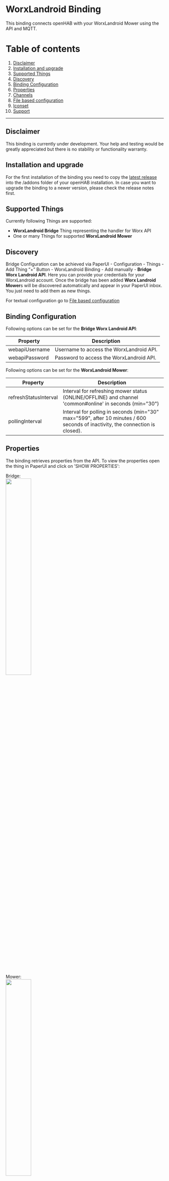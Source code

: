 # WorxLandroid Binding

This binding connects openHAB with your WorxLandroid Mower using the API and MQTT.

# Table of contents

 1. [Disclaimer](https://github.com/nibi79/worxlandroid/tree/master#disclaimer)
 2. [Installation and upgrade](https://github.com/nibi79/worxlandroid/tree/master#installation-and-upgrade)
 3. [Supported Things](https://github.com/nibi79/worxlandroid/tree/master#supported-things)
 4. [Discovery](https://github.com/nibi79/worxlandroid/tree/master#discovery)
 5. [Binding Configuration](https://github.com/nibi79/worxlandroid/tree/master#binding-configuration)
 6. [Properties](https://github.com/nibi79/worxlandroid/tree/master#properties)
 7. [Channels](https://github.com/nibi79/worxlandroid/tree/master#channels)
 8. [File based configuration](https://github.com/nibi79/worxlandroid/tree/master#file-based-configuration)
 9. [Iconset](https://github.com/nibi79/worxlandroid/tree/master#iconset)
10. [Support](https://github.com/nibi79/worxlandroid/tree/master#support)

***

## Disclaimer

This binding is currently under development. Your help and testing would be greatly appreciated but there is no stability or functionality warranty.

## Installation and upgrade

For the first installation of the binding you need to copy the [latest release](https://github.com/nibi79/worxlandroid/releases)  into the /addons folder of your openHAB installation. In case you want to upgrade the binding to a newer version, please check the release notes first.

## Supported Things

Currently following Things are supported:

- **WorxLandroid Bridge** Thing representing the handler for Worx API
- One or many Things for supported **WorxLandroid Mower**

## Discovery

Bridge Configuration can be achieved via PaperUI - Configuration - Things - Add Thing “+” Button - WorxLandroid Binding - Add manually - **Bridge Worx Landroid API**. Here you can provide your credentials for your WorxLandroid account. Once the bridge has been added **Worx Landroid Mower**s will be discovered automatically and appear in your PaperUI inbox. You just need to add them as new things.

For textual configuration go to [File based configuration](https://github.com/nibi79/worxlandroid/tree/master#file-based-configuration)

## Binding Configuration

Following options can be set for the **Bridge Worx Landroid API**:

| Property  | Description |
|-----------|-----------|
| webapiUsername | Username to access the WorxLandroid API. |
| webapiPassword | Password to access the WorxLandroid API. |


Following options can be set for the **WorxLandroid Mower**:

| Property  | Description |
|-----------|-----------|
| refreshStatusInterval | Interval for refreshing mower status (ONLINE/OFFLINE) and channel 'common#online' in seconds (min="30")|
| pollingInterval | Interval for polling in seconds (min="30" max="599", after 10 minutes / 600 seconds of inactivity, the connection is closed). |

## Properties

The binding retrieves properties from the API. To view the properties open the thing in PaperUI and click on 'SHOW PROPERTIES':

Bridge:
<br>
<img src="images/SC_PaperUI_Bridge.png" width="40%">

Mower:
<br>
<img src="images/SC_PaperUI_Mower.png" width="40%">

## Channels

Currently following **Channels** are supported on the **Worx Landroid Mower**:

##### common

| Channel   | Type | ChannelName | Values |
|------------|-----------|-----------|-----------|
| online      | `Switch` | common#online | |
| lastUpdateOnlineStatus | `DateTime` | common#lastUpdateOnlineStatus | |
| poll | `Switch` | common#poll | |
| action | `String` | common#action | START, STOP, HOME |
| lock | `Switch` | common#lock | |

##### cfgCommon

| Channel   | Type | ChannelName |
|------------|-----------|-----------|
| id      | `Switch` | cfgCommon#id |
| serialNumber | `String` | cfgCommon#serialNumber |
| language | `String` | cfgCommon#language |
| lastUpdate | `DateTime` | cfgCommon#lastUpdate |
| command | `Number` | cfgCommon#command |
| rainDelay | `Number` | cfgCommon#rainDelay |

##### datCommon

| Channel   | Type | ChannelName |
|------------|-----------|-----------|
| macAdress | `String` | datCommon#macAdress |
| firmware | `Number` | datCommon#firmware |
| wifiQuality | `Number` | datCommon#wifiQuality |
| statusCode | `Number` | datCommon#statusCode |
| statusDescription | `String` | datCommon#statusDescription |
| errorCode | `Number` | datCommon#errorCode |
| errorDescription | `String` | datCommon#errorDescription |

##### datBattery

| Channel   | Type | ChannelName |
|------------|-----------|-----------|
| batteryTemperature | `Number` | datBattery#batteryTemperature |
| batteryVoltage | `Number` | datBattery#batteryVoltage |
| batteryLevel | `Number` | datBattery#batteryLevel |
| batteryChargeCycle | `Number` | datBattery#batteryChargeCycle |
| batteryCharging | `Switch` | datBattery#batteryCharging |

##### datDmp

| Channel   | Type | ChannelName |
|------------|-----------|-----------|
| pitch | `Number` | datDmp#pitch |
| roll | `Number` | datDmp#roll |
| yaw | `Number` | datDmp#yaw |

##### datSt

| Channel   | Type | ChannelName |
|------------|-----------|-----------|
| totalBladeTime | `Number` | datSt#totalBladeTime |
| totalDistance | `Number` | datSt#totalDistance |
| totalTime | `Number` | datSt#totalTime |

##### cfgSc

| Channel   | Type | ChannelName |
|------------|-----------|-----------|
| scheduleTimeExtension | `Number` | cfgSc#scheduleTimeExtension |

##### cfgScSunday

| Channel   | Type | ChannelName |
|------------|-----------|-----------|
| scheduleStartHour | `Number` | cfgScSunday#scheduleStartHour |
| scheduleStartMinutes | `Number` | cfgScSunday#scheduleStartMinutes |
| scheduleDuration | `Number` | cfgScSunday#scheduleDuration |
| scheduleEdgecut | `Number` | cfgScSunday#scheduleEdgecut |

##### cfgScMonday

| Channel   | Type | ChannelName |
|------------|-----------|-----------|
| scheduleStartHour | `Number` | cfgScMonday#scheduleStartHour |
| scheduleStartMinutes | `Number` | cfgScMonday#scheduleStartMinutes |
| scheduleDuration | `Number` | cfgScMonday#scheduleDuration |
| scheduleEdgecut | `Number` | cfgScMonday#scheduleEdgecut |

##### cfgScTuesady

| Channel   | Type | ChannelName |
|------------|-----------|-----------|
| scheduleStartHour | `Number` | cfgScTuesady#scheduleStartHour |
| scheduleStartMinutes | `Number` | cfgScTuesady#scheduleStartMinutes |
| scheduleDuration | `Number` | cfgScTuesady#scheduleDuration |
| scheduleEdgecut | `Number` | cfgScTuesady#scheduleEdgecut |

##### cfgScWednesday

| Channel   | Type | ChannelName |
|------------|-----------|-----------|
| scheduleStartHour | `Number` | cfgScWednesday#scheduleStartHour |
| scheduleStartMinutes | `Number` | cfgScWednesday#scheduleStartMinutes |
| scheduleDuration | `Number` | cfgScWednesday#scheduleDuration |
| scheduleEdgecut | `Number` | cfgScWednesday#scheduleEdgecut |

##### cfgScThursday

| Channel   | Type | ChannelName |
|------------|-----------|-----------|
| scheduleStartHour | `Number` | cfgScThursday#scheduleStartHour |
| scheduleStartMinutes | `Number` | cfgScThursday#scheduleStartMinutes |
| scheduleDuration | `Number` | cfgScThursday#scheduleDuration |
| scheduleEdgecut | `Number` | cfgScThursday#scheduleEdgecut |

##### cfgScFriday

| Channel   | Type | ChannelName |
|------------|-----------|-----------|
| scheduleStartHour | `Number` | cfgScFriday#scheduleStartHour |
| scheduleStartMinutes | `Number` | cfgScFriday#scheduleStartMinutes |
| scheduleDuration | `Number` | cfgScFriday#scheduleDuration |
| scheduleEdgecut | `Number` | cfgScFriday#scheduleEdgecut |


##### cfgScSaturday

| Channel   | Type | ChannelName |
|------------|-----------|-----------|
| scheduleStartHour | `Number` | cfgScSaturday#scheduleStartHour |
| scheduleStartMinutes | `Number` | cfgScSaturday#scheduleStartMinutes |
| scheduleDuration | `Number` | cfgScSaturday#scheduleDuration |
| scheduleEdgecut | `Number` | cfgScSaturday#scheduleEdgecut |


##### cfgMultiZones
If Multi Zones are supported, you are able to define 4 separate Zones and split working times by 10 to those.

To ease Zone Configuration, you are able to set distance in meters where a specific Zone starts. Bearing in mind that you roughly shall know how many meters of cable have been used (without buffer).

| Channel   | Type | ChannelName |
|------------|-----------|-----------|
| zone1Meter | `Number` | cfgMultiZones#zone1Meter |
| zone2Meter | `Number` | cfgMultiZones#zone2Meter |
| zone3Meter | `Number` | cfgMultiZones#zone3Meter |
| zone4Meter | `Number` | cfgMultiZones#zone4Meter |

As second step you are able to set time in percent and split in parts of 10 between zones,

| Channel   | Type | ChannelName |
|------------|-----------|-----------|
| allocation0 | `Number` | cfgMultiZones#allocation0 |
| allocation1 | `Number` | cfgMultiZones#allocation1 |
| allocation2 | `Number` | cfgMultiZones#allocation2 |
| allocation3 | `Number` | cfgMultiZones#allocation3 |
| allocation4 | `Number` | cfgMultiZones#allocation4 |
| allocation5 | `Number` | cfgMultiZones#allocation5 |
| allocation6 | `Number` | cfgMultiZones#allocation6 |
| allocation7 | `Number` | cfgMultiZones#allocation7 |
| allocation8 | `Number` | cfgMultiZones#allocation8 |
| allocation9 | `Number` | cfgMultiZones#allocation9 |

## File based configuration

<img src="images/SC_BasicUI_Main.png" width="50%">
<br><br>
<img src="images/SC_BasicUI_Schedule.png" width="50%">
<br><br>
<img src="images/SC_BasicUI_MultiZone.png" width="50%">

### .things
```
Bridge worxlandroid:worxlandroidBridge:MyWorxBridge "MyWorx Bridge" [ webapiUsername="my username", webapiPassword="my password" ] {
    Thing mower MySerialNumber "MyLandroid Shaun" [ refreshStatusInterval=60, pollingInterval=300 ]
}
```
'MySerialNumber' is the serial number of the mower.

### .items
```
String Shaun							"Shaun [%s]"

String          LandroidAction                          "Action []"                         <movecontrol>           {channel="worxlandroid:mower:MyWorxBridge:MySerialNumber:common#action"}
String          LandroidLastUpdate                      "Last Update Data [%s]"             <calendar>              {channel="worxlandroid:mower:MyWorxBridge:MySerialNumber:cfgCommon#lastUpdate"}
Switch          LandroidPoll                            "Poll []"                           <refresh>              {channel="worxlandroid:mower:MyWorxBridge:MySerialNumber:common#poll"}
Switch          LandroidLock                            "Lock []"                           <lock>                  {channel="worxlandroid:mower:MyWorxBridge:MySerialNumber:common#lock"}

//
String          LandroidSerialNumber                    "Serial Number [%s]"                <text>                  {channel="worxlandroid:mower:MyWorxBridge:MySerialNumber:cfgCommon#serialNumber"}
Number          LandroidFirmware                        "Firmware [v%s]"                    <text>                  {channel="worxlandroid:mower:MyWorxBridge:MySerialNumber:datCommon#firmware"}
Switch          LandroidOnline                          "Online [%s]"                       <network>               {channel="worxlandroid:mower:MyWorxBridge:MySerialNumber:common#online"}
String          LandroidLastUpdateOnlineStatus          "Last Update Online Status [%s]"    <calendar>              {channel="worxlandroid:mower:MyWorxBridge:MySerialNumber:common#lastUpdateOnlineStatus"}

// Status
Number          LandroidWifiQuality                     "Wifi Quality [%d]"                 <network>               {channel="worxlandroid:mower:MyWorxBridge:MySerialNumber:datCommon#wifiQuality"}
Switch          LandroidBatteryCharging                 "Battery charging [%s]"             <lowbattery>            {channel="worxlandroid:mower:MyWorxBridge:MySerialNumber:datBattery#batteryCharging"}
Number          LandroidStatusCode                      "Status Code [%d]"                  <lawnmower>             {channel="worxlandroid:mower:MyWorxBridge:MySerialNumber:datCommon#statusCode"}
String          LandroidStatusDescription               "Status [%s]"                       <lawnmower>             {channel="worxlandroid:mower:MyWorxBridge:MySerialNumber:datCommon#statusDescription"}
Number          LandroidErrorCode                       "Error Code [%d]"                   <error>                 {channel="worxlandroid:mower:MyWorxBridge:MySerialNumber:datCommon#errorCode"}
String          LandroidErrorDescription                "Error: [%s]"                       <error>                 {channel="worxlandroid:mower:MyWorxBridge:MySerialNumber:datCommon#errorDescription"}

// Battery
Number          LandroidBatteryLevel                    "Battery Level [%d %%]"             <battery>               {channel="worxlandroid:mower:MyWorxBridge:MySerialNumber:datBattery#batteryLevel"}
Number          LandroidBatteryVoltage                  "Battery Voltage [%.2f V]"          <battery>               {channel="worxlandroid:mower:MyWorxBridge:MySerialNumber:datBattery#batteryVoltage"}
Number          LandroidBatteryTemperature              "Battery Temperature [%.1f °C]"     <temperature>           {channel="worxlandroid:mower:MyWorxBridge:MySerialNumber:datBattery#batteryTemperature"}
Number          LandroidBatteryChargeCycle              "Battery ChargeCycle [%d]"          <battery>               {channel="worxlandroid:mower:MyWorxBridge:MySerialNumber:datBattery#batteryChargeCycle"}

// Settings
Number          LandroidRainDelay                       "Rain Delay [%d min]"               <rain>                  {channel="worxlandroid:mower:MyWorxBridge:MySerialNumber:cfgCommon#rainDelay"}
Number          LandroidScheduleTimeExtension           "Schedule Time Extension [%d %%]"   <time>                  {channel="worxlandroid:mower:MyWorxBridge:MySerialNumber:cfgSc#scheduleTimeExtension"}

// Statistics
Number          LandroidTotalTime                       "Total Time [%s min]"               <time>                  {channel="worxlandroid:mower:MyWorxBridge:MySerialNumber:datSt#totalTime"}
Number:Length   LandroidTotalDistance                   "Total Distance [%s m]"             <chart>                 {channel="worxlandroid:mower:MyWorxBridge:MySerialNumber:datSt#totalDistance"}
Number          LandroidTotalBladeTime                  "Total Bladetime [%s min]"          <time>                  {channel="worxlandroid:mower:MyWorxBridge:MySerialNumber:datSt#totalBladeTime"}

// Orientation
Number          LandroidPitch                           "Pitch [%.1f°]"                     <incline>               {channel="worxlandroid:mower:MyWorxBridge:MySerialNumber:datDmp#pitch"}
Number          LandroidRoll                            "Roll [%.1f°]"                      <incline>               {channel="worxlandroid:mower:MyWorxBridge:MySerialNumber:datDmp#roll"}
Number          LandroidYaw                             "Yaw [%.1f°]"                       <incline>               {channel="worxlandroid:mower:MyWorxBridge:MySerialNumber:datDmp#yaw"}

//Schedule
// Monday
Number          LandroidScheduleMondayStartHour         "Start Hour [%d]"                   <time>                  {channel="worxlandroid:mower:MyWorxBridge:MySerialNumber:cfgScMonday#scheduleStartHour"}
Number          LandroidScheduleMondayStartMinutes      "Start Minutes [%d]"                <time>                  {channel="worxlandroid:mower:MyWorxBridge:MySerialNumber:cfgScMonday#scheduleStartMinutes"}
Number          LandroidScheduleMondayDuration          "Duration [%d]"                     <time>                  {channel="worxlandroid:mower:MyWorxBridge:MySerialNumber:cfgScMonday#scheduleDuration"}
Switch          LandroidScheduleMondayEdgecut           "Edgecut "                          <settings>              {channel="worxlandroid:mower:MyWorxBridge:MySerialNumber:cfgScMonday#scheduleEdgecut"}

// Tuesday
Number          LandroidScheduleTuesdayStartHour        "Start Hour [%d]"                   <time>                  {channel="worxlandroid:mower:MyWorxBridge:MySerialNumber:cfgScTuesday#scheduleStartHour"}
Number          LandroidScheduleTuesdayStartMinutes     "Start Minutes [%d]"                <time>                  {channel="worxlandroid:mower:MyWorxBridge:MySerialNumber:cfgScTuesday#scheduleStartMinutes"}
Number          LandroidScheduleTuesdayDuration         "Duration [%d]"                     <time>                  {channel="worxlandroid:mower:MyWorxBridge:MySerialNumber:cfgScTuesday#scheduleDuration"}
Switch          LandroidScheduleTuesdayEdgecut          "Edgecut "                          <settings>              {channel="worxlandroid:mower:MyWorxBridge:MySerialNumber:cfgScTuesday#scheduleEdgecut"}

// Wednesday
Number          LandroidScheduleWednesdayStartHour      "Start Hour [%d]"                   <time>                  {channel="worxlandroid:mower:MyWorxBridge:MySerialNumber:cfgScWednesday#scheduleStartHour"}
Number          LandroidScheduleWednesdayStartMinutes   "Start Minutes [%d]"                <time>                  {channel="worxlandroid:mower:MyWorxBridge:MySerialNumber:cfgScWednesday#scheduleStartMinutes"}
Number          LandroidScheduleWednesdayDuration       "Duration [%d]"                     <time>                  {channel="worxlandroid:mower:MyWorxBridge:MySerialNumber:cfgScWednesday#scheduleDuration"}
Switch          LandroidScheduleWednesdayEdgecut        "Edgecut "                          <settings>              {channel="worxlandroid:mower:MyWorxBridge:MySerialNumber:cfgScWednesday#scheduleEdgecut"}

// Thursday
Number          LandroidScheduleThursdayStartHour       "Start Hour [%d]"                   <time>                  {channel="worxlandroid:mower:MyWorxBridge:MySerialNumber:cfgScThursday#scheduleStartHour"}
Number          LandroidScheduleThursdayStartMinutes    "Start Minutes [%d]"                <time>                  {channel="worxlandroid:mower:MyWorxBridge:MySerialNumber:cfgScThursday#scheduleStartMinutes"}
Number          LandroidScheduleThursdayDuration        "Duration [%d]"                     <time>                  {channel="worxlandroid:mower:MyWorxBridge:MySerialNumber:cfgScThursday#scheduleDuration"}
Switch          LandroidScheduleThursdayEdgecut         "Edgecut "                          <settings>              {channel="worxlandroid:mower:MyWorxBridge:MySerialNumber:cfgScThursday#scheduleEdgecut"}

// Friday
Number          LandroidScheduleFridayStartHour         "Start Hour [%d]"                   <time>                  {channel="worxlandroid:mower:MyWorxBridge:MySerialNumber:cfgScFriday#scheduleStartHour"}
Number          LandroidScheduleFridayStartMinutes      "Start Minutes [%d]"                <time>                  {channel="worxlandroid:mower:MyWorxBridge:MySerialNumber:cfgScFriday#scheduleStartMinutes"}
Number          LandroidScheduleFridayDuration          "Duration [%d]"                     <time>                  {channel="worxlandroid:mower:MyWorxBridge:MySerialNumber:cfgScFriday#scheduleDuration"}
Switch          LandroidScheduleFridayEdgecut           "Edgecut "                          <settings>              {channel="worxlandroid:mower:MyWorxBridge:MySerialNumber:cfgScFriday#scheduleEdgecut"}

// Saturday
Number          LandroidScheduleSaturdayStartHour       "Start Hour [%d]"                   <time>                  {channel="worxlandroid:mower:MyWorxBridge:MySerialNumber:cfgScSaturday#scheduleStartHour"}
Number          LandroidScheduleSaturdayStartMinutes    "Start Minutes [%d]"                <time>                  {channel="worxlandroid:mower:MyWorxBridge:MySerialNumber:cfgScSaturday#scheduleStartMinutes"}
Number          LandroidScheduleSaturdayDuration        "Duration [%d]"                     <time>                  {channel="worxlandroid:mower:MyWorxBridge:MySerialNumber:cfgScSaturday#scheduleDuration"}
Switch          LandroidScheduleSaturdayEdgecut         "Edgecut "                          <settings>              {channel="worxlandroid:mower:MyWorxBridge:MySerialNumber:cfgScSaturday#scheduleEdgecut"}

// Sunday
Number          LandroidScheduleSundayStartHour         "Start Hour [%d]"                   <time>                  {channel="worxlandroid:mower:MyWorxBridge:MySerialNumber:datScSunday#scheduleStartHour"}
Number          LandroidScheduleSundayStartMinutes      "Start Minutes [%d]"                <time>                  {channel="worxlandroid:mower:MyWorxBridge:MySerialNumber:datScSunday#scheduleStartMinutes"}
Number          LandroidScheduleSundayDuration          "Duration [%d]"                     <time>                  {channel="worxlandroid:mower:MyWorxBridge:MySerialNumber:datScSunday#scheduleDuration"}
Switch          LandroidScheduleSundayEdgecut           "Edgecut "                          <settings>              {channel="worxlandroid:mower:MyWorxBridge:MySerialNumber:datScSunday#scheduleEdgecut"}

// Zone Meters
Number          LandroidMeterZone1                      "Meters Zone 1 [%d]"                <distance>               {channel="worxlandroid:mower:MyWorxBridge:MySerialNumber:cfgMultiZones#zone1Meter"}
Number          LandroidMeterZone2                      "Meters Zone 2 [%d]"                <distance>               {channel="worxlandroid:mower:MyWorxBridge:MySerialNumber:cfgMultiZones#zone2Meter"}
Number          LandroidMeterZone3                      "Meters Zone 3 [%d]"                <distance>               {channel="worxlandroid:mower:MyWorxBridge:MySerialNumber:cfgMultiZones#zone3Meter"}
Number          LandroidMeterZone4                      "Meters Zone 4 [%d]"                <distance>               {channel="worxlandroid:mower:MyWorxBridge:MySerialNumber:cfgMultiZones#zone4Meter"}

// Allocation Zones
Number          LandroidAllocation0                     "Alloction 0 []"                    <zones>      {channel="worxlandroid:mower:MyWorxBridge:MySerialNumber:cfgMultiZones#allocation0"}
Number          LandroidAllocation1                     "Alloction 1 []"                    <zones>      {channel="worxlandroid:mower:MyWorxBridge:MySerialNumber:cfgMultiZones#allocation1"}
Number          LandroidAllocation2                     "Alloction 2 []"                    <zones>      {channel="worxlandroid:mower:MyWorxBridge:MySerialNumber:cfgMultiZones#allocation2"}
Number          LandroidAllocation3                     "Alloction 3 []"                    <zones>      {channel="worxlandroid:mower:MyWorxBridge:MySerialNumber:cfgMultiZones#allocation3"}
Number          LandroidAllocation4                     "Alloction 4 []"                    <zones>      {channel="worxlandroid:mower:MyWorxBridge:MySerialNumber:cfgMultiZones#allocation4"}
Number          LandroidAllocation5                     "Alloction 5 []"                    <zones>      {channel="worxlandroid:mower:MyWorxBridge:MySerialNumber:cfgMultiZones#allocation5"}
Number          LandroidAllocation6                     "Alloction 6 []"                    <zones>      {channel="worxlandroid:mower:MyWorxBridge:MySerialNumber:cfgMultiZones#allocation6"}
Number          LandroidAllocation7                     "Alloction 7 []"                    <zones>      {channel="worxlandroid:mower:MyWorxBridge:MySerialNumber:cfgMultiZones#allocation7"}
Number          LandroidAllocation8                     "Alloction 8 []"                    <zones>      {channel="worxlandroid:mower:MyWorxBridge:MySerialNumber:cfgMultiZones#allocation8"}
Number          LandroidAllocation9                     "Alloction 9 []"                    <zones>      {channel="worxlandroid:mower:MyWorxBridge:MySerialNumber:cfgMultiZones#allocation9"}
```

### .sitemap
```
sitemap landroid label="Landroid"
{
	Group item=Shaun icon="landroid" {
        Frame {
			Switch item=LandroidAction label="Action" mappings=[START="Start"] visibility=[LandroidStatusCode==0, LandroidStatusCode==1]
			Switch item=LandroidAction label="Action" mappings=[STOP="Stop",HOME="Home"] visibility=[LandroidStatusCode==7]
			Switch item=LandroidAction label="Action" mappings=[STOP="Stop",HOME="Home"] visibility=[LandroidStatusCode==33]
			Switch item=LandroidAction label="Action" mappings=[START="Start",HOME="Home"] visibility=[LandroidStatusCode==34]
			Switch item=LandroidPoll label="Refresh" mappings=[ON="Poll"]
            Text item=LandroidLastUpdate
            Switch item=LandroidLock label="Lock" mappings=[ON="LOCK",OFF="UNLOCK"]
        }
        Frame {
            Text item=LandroidMacAdress
            Text item=LandroidSerialNumber
            Text item=LandroidFirmware
            Text item=LandroidOnline //mappings=[OFF="Offline", ON="Online"]
            Text item=LandroidLastUpdateOnlineStatus
        }
        Frame label="Status"{
            Text item=LandroidWifiQuality
            Text  item=LandroidBatteryCharging
            Text item=LandroidStatusCode
            Text item=LandroidStatusDescription
            Text item=LandroidErrorCode
            Text item=LandroidErrorDescription
        }
        Frame label="Battery"{
            Text item=LandroidBatteryLevel
            Text item=LandroidBatteryVoltage
            Text item=LandroidBatteryTemperature
            Text item=LandroidBatteryChargeCycle
        }
        Frame label="Settings" {
            Slider item=LandroidScheduleTimeExtension minValue=-100 maxValue=100 step=10
            Text label="Schedule" icon="time"{
                Frame label="Schedule Monday" {
                    Setpoint item=LandroidScheduleMondayStartHour minValue=0 maxValue=23 step=1
                    Setpoint item=LandroidScheduleMondayStartMinutes minValue=0 maxValue=45 step=15
                    Setpoint item=LandroidScheduleMondayDuration minValue=15 maxValue=1425 step=15
                    Switch item=LandroidScheduleMondayEdgecut
                }
                Frame label="Schedule Tuesday" {
                    Setpoint item=LandroidScheduleTuesdayStartHour minValue=0 maxValue=23 step=1
                    Setpoint item=LandroidScheduleTuesdayStartMinutes minValue=0 maxValue=45 step=15
                    Setpoint item=LandroidScheduleTuesdayDuration minValue=15 maxValue=1425 step=15
                    Switch item=LandroidScheduleTuesdayEdgecut
                }
                Frame label="Schedule Wednesday" {
                    Setpoint item=LandroidScheduleWednesdayStartHour minValue=0 maxValue=23 step=1
                    Setpoint item=LandroidScheduleWednesdayStartMinutes minValue=0 maxValue=45 step=15
                    Setpoint item=LandroidScheduleWednesdayDuration minValue=15 maxValue=1425 step=15
                    Switch item=LandroidScheduleWednesdayEdgecut
                }
                Frame label="Schedule Thursday" {
                    Setpoint item=LandroidScheduleThursdayStartHour minValue=0 maxValue=23 step=1
                    Setpoint item=LandroidScheduleThursdayStartMinutes minValue=0 maxValue=45 step=15
                    Setpoint item=LandroidScheduleThursdayDuration minValue=15 maxValue=1425 step=15
                    Switch item=LandroidScheduleThursdayEdgecut
                }
                Frame label="Schedule Friday" {
                    Setpoint item=LandroidScheduleFridayStartHour minValue=0 maxValue=23 step=1
                    Setpoint item=LandroidScheduleFridayStartMinutes minValue=0 maxValue=45 step=15
                    Setpoint item=LandroidScheduleFridayDuration minValue=15 maxValue=1425 step=15
                    Switch item=LandroidScheduleFridayEdgecut
                }
                Frame label="Schedule Saturday" {
                    Setpoint item=LandroidScheduleSaturdayStartHour minValue=0 maxValue=23 step=1
                    Setpoint item=LandroidScheduleSaturdayStartMinutes minValue=0 maxValue=45 step=15
                    Setpoint item=LandroidScheduleSaturdayDuration minValue=15 maxValue=1425 step=15
                    Switch item=LandroidScheduleSaturdayEdgecut
                }
                Frame label="Schedule Sunday" {
                    Setpoint item=LandroidScheduleSundayStartHour minValue=0 maxValue=23 step=1
                    Setpoint item=LandroidScheduleSundayStartMinutes minValue=0 maxValue=45 step=15
                    Setpoint item=LandroidScheduleSundayDuration minValue=15 maxValue=1425 step=15
                    Switch item=LandroidScheduleSundayEdgecut
                }
            }
            Slider item=LandroidRainDelay minValue=0 maxValue=750 step=30
        }
        Frame label="Statistic" {
            Text item=LandroidTotalTime
            Text item=LandroidTotalDistance label="Total Distance [%.2f km]"
            Text item=LandroidTotalBladeTime
        }
		Frame label="Orientation"{
			Text item=LandroidPitch
			Text item=LandroidRoll
			Text item=LandroidYaw
		}
   }
}
```

### .rules

Update Landroid Status to reflect in main menu

<img src="images/SC_BasicUI_MainStatus.png" width="50%">
<br>

```
rule MowerStatus
when
	Item LandroidErrorCode changed or 
	Item LandroidStatusCode changed
then
	if (LandroidErrorCode.state != 0) {
		Shaun.postUpdate(transform("MAP", "landroid_error_de.map", LandroidErrorCode.state.toString))
	} else {
		Shaun.postUpdate(transform("MAP", "landroid_status_de.map", LandroidStatusCode.state.toString))
	}
end
```

Place the following *.map to your ..\conf\transform

1. [landroid_error_de.map](https://github.com/nibi79/worxlandroid/images/landroid_error_de.map)
2. [landroid_status_de.map](https://github.com/nibi79/worxlandroid/images/landroid_status_de.map)

## Iconset

Several Icons have been created in order to suit requirements for robo-mower. Please feel free to download from this repository and place/extract them into ..\conf\icons\classic

1. [Distance](https://github.com/nibi79/worxlandroid/images/distance.zip)
2. [Zones](https://github.com/nibi79/worxlandroid/images/zones.zip)
3. [Refresh](https://github.com/nibi79/worxlandroid/images/refresh.png)
4. [Landroid](https://github.com/nibi79/worxlandroid/images/landroid.png)


## Support

If you encounter critical issues with this binding, please consider to:

- create an [issue](https://github.com/nibi79/worxlandroid/issues) on GitHub
- search [community forum](https://community.openhab.org/) for answers already given
- or make a new post there, if nothing was found

In any case please provide some information about your problem:

- openHAB and binding version
- error description and steps to retrace if applicable
- any related `[WARN]`/`[ERROR]` from openhab.log (`log:set DEBUG org.openhab.binding.worxlandroid`)
- whether it's the binding, bridge, device or channel related issue

For the sake of documentation please use English language.
